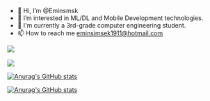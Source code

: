 - 👋 Hi, I’m @Eminsmsk
- 👀 I’m interested in ML/DL and Mobile Development technologies.
- 🌱 I'm currently a 3rd-grade computer engineering student.
- 📫 How to reach me eminsimsek1911@hotmail.com



<a href="https://github-readme-stats.vercel.app/api/top-langs">
  <img align="center" src="https://github-readme-stats.vercel.app/api/top-langs/?username=Eminsmsk&langs_count=8&layout=compact&theme=radical" />
</a>

<br>
<br>
<a href="https://github.com/anuraghazra/github-readme-stats">
  <img align="center" src="https://github-readme-stats.vercel.app/api?username=Eminsmsk&show_icons=true&theme=algolia" />
</a>

[![Anurag's GitHub stats](https://github-readme-stats.vercel.app/api?username=Eminsmsk&show_icons=true&theme=calm)](https://github.com/anuraghazra/github-readme-stats)

[![Anurag's GitHub stats](https://github-readme-stats.vercel.app/api?username=Eminsmsk)](https://github.com/anuraghazra/github-readme-stats)




